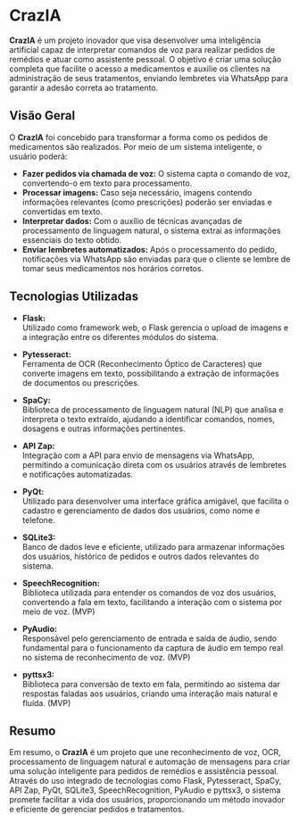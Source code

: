 # CrazIA

**CrazIA** é um projeto inovador que visa desenvolver uma inteligência artificial capaz de interpretar comandos de voz para realizar pedidos de remédios e atuar como assistente pessoal. O objetivo é criar uma solução completa que facilite o acesso a medicamentos e auxilie os clientes na administração de seus tratamentos, enviando lembretes via WhatsApp para garantir a adesão correta ao tratamento.

## Visão Geral

O **CrazIA** foi concebido para transformar a forma como os pedidos de medicamentos são realizados. Por meio de um sistema inteligente, o usuário poderá:

- **Fazer pedidos via chamada de voz:** O sistema capta o comando de voz, convertendo-o em texto para processamento.
- **Processar imagens:** Caso seja necessário, imagens contendo informações relevantes (como prescrições) poderão ser enviadas e convertidas em texto.
- **Interpretar dados:** Com o auxílio de técnicas avançadas de processamento de linguagem natural, o sistema extrai as informações essenciais do texto obtido.
- **Enviar lembretes automatizados:** Após o processamento do pedido, notificações via WhatsApp são enviadas para que o cliente se lembre de tomar seus medicamentos nos horários corretos.

## Tecnologias Utilizadas

- **Flask:**  
  Utilizado como framework web, o Flask gerencia o upload de imagens e a integração entre os diferentes módulos do sistema.

- **Pytesseract:**  
  Ferramenta de OCR (Reconhecimento Óptico de Caracteres) que converte imagens em texto, possibilitando a extração de informações de documentos ou prescrições.

- **SpaCy:**  
  Biblioteca de processamento de linguagem natural (NLP) que analisa e interpreta o texto extraído, ajudando a identificar comandos, nomes, dosagens e outras informações pertinentes.

- **API Zap:**  
  Integração com a API para envio de mensagens via WhatsApp, permitindo a comunicação direta com os usuários através de lembretes e notificações automatizadas.

- **PyQt:**  
  Utilizado para desenvolver uma interface gráfica amigável, que facilita o cadastro e gerenciamento de dados dos usuários, como nome e telefone.

- **SQLite3:**  
  Banco de dados leve e eficiente, utilizado para armazenar informações dos usuários, histórico de pedidos e outros dados relevantes do sistema.

- **SpeechRecognition:**  
  Biblioteca utilizada para entender os comandos de voz dos usuários, convertendo a fala em texto, facilitando a interação com o sistema por meio de voz. (MVP)

- **PyAudio:**  
  Responsável pelo gerenciamento de entrada e saída de áudio, sendo fundamental para o funcionamento da captura de áudio em tempo real no sistema de reconhecimento de voz. (MVP)

- **pyttsx3:**  
  Biblioteca para conversão de texto em fala, permitindo ao sistema dar respostas faladas aos usuários, criando uma interação mais natural e fluída. (MVP)

## Resumo

Em resumo, o **CrazIA** é um projeto que une reconhecimento de voz, OCR, processamento de linguagem natural e automação de mensagens para criar uma solução inteligente para pedidos de remédios e assistência pessoal. Através do uso integrado de tecnologias como Flask, Pytesseract, SpaCy, API Zap, PyQt, SQLite3, SpeechRecognition, PyAudio e pyttsx3, o sistema promete facilitar a vida dos usuários, proporcionando um método inovador e eficiente de gerenciar pedidos e tratamentos.
